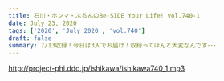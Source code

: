 ```yaml
---
title: 石川・ホンマ・ぶるんのBe-SIDE Your Life! vol.740-1
date: July 23, 2020
tags: ['2020', 'July 2020', 'vol.740']
draft: false
summary: 7/13収録！今日は3人でお届け！収録ってほんと大変なんです･･･
---
```


http://project-phi.ddo.jp/ishikawa/ishikawa740_1.mp3
